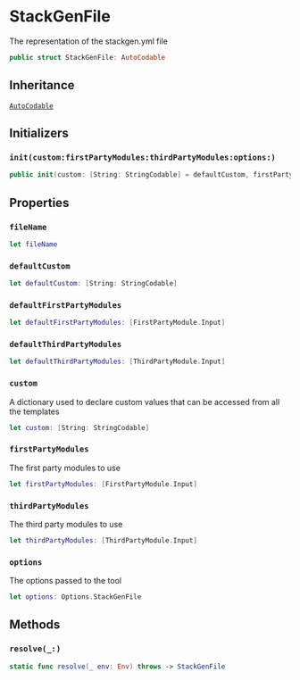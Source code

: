 # StackGenFile

The representation of the stackgen.yml file

``` swift
public struct StackGenFile: AutoCodable
```

## Inheritance

[`AutoCodable`](AutoCodable.md)

## Initializers

### `init(custom:firstPartyModules:thirdPartyModules:options:)`

``` swift
public init(custom: [String: StringCodable] = defaultCustom, firstPartyModules: [FirstPartyModule.Input] = defaultFirstPartyModules, thirdPartyModules: [ThirdPartyModule.Input] = defaultThirdPartyModules, options: Options.StackGenFile = Options.StackGenFile(version: VERSION))
```

## Properties

### `fileName`

``` swift
let fileName
```

### `defaultCustom`

``` swift
let defaultCustom: [String: StringCodable]
```

### `defaultFirstPartyModules`

``` swift
let defaultFirstPartyModules: [FirstPartyModule.Input]
```

### `defaultThirdPartyModules`

``` swift
let defaultThirdPartyModules: [ThirdPartyModule.Input]
```

### `custom`

A dictionary used to declare custom values that can be accessed from all the templates

``` swift
let custom: [String: StringCodable]
```

### `firstPartyModules`

The first party modules to use

``` swift
let firstPartyModules: [FirstPartyModule.Input]
```

### `thirdPartyModules`

The third party modules to use

``` swift
let thirdPartyModules: [ThirdPartyModule.Input]
```

### `options`

The options passed to the tool

``` swift
let options: Options.StackGenFile
```

## Methods

### `resolve(_:)`

``` swift
static func resolve(_ env: Env) throws -> StackGenFile
```
